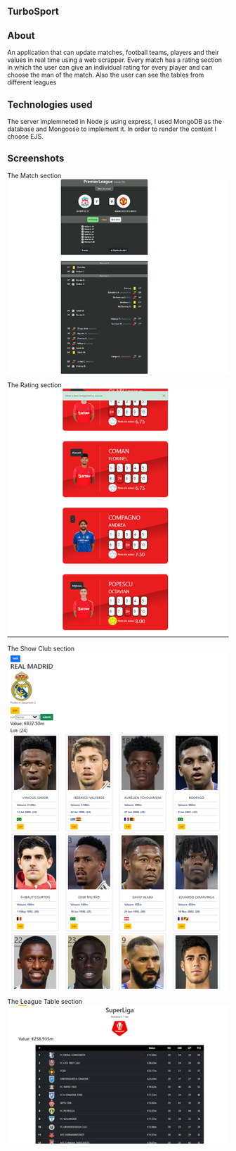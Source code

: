 ## TurboSport

## About

An application that can update matches, football teams, players and their values in real time using a web scrapper.
Every match has a rating section in which the user can give an individual rating for every player and can choose the man of the match.
Also the user can see the tables from different leagues

## Technologies used

The server implemneted in Node js using express, I used MongoDB as the database and Mongoose to implement it. In order to render the content I choose EJS.

## Screenshots

The Match section
![screenshot](./public/screenshots/match.png)

The Rating section
![screenshot](./public/screenshots/rating-section.png)

The Show Club section
![screenshot](./public/screenshots/club.png)

The League Table section
![screenshot](./public/screenshots/table.png)
